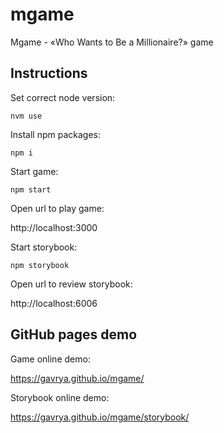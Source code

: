 # mgame
Mgame - «Who Wants to Be a Millionaire?» game

## Instructions

Set correct node version:

```shell
nvm use
```

Install npm packages:

```shell
npm i
```

Start game:

```shell
npm start
```

Open url to play game:

http://localhost:3000

Start storybook:

```shell
npm storybook
```

Open url to review storybook:

http://localhost:6006

## GitHub pages demo

Game online demo:

https://gavrya.github.io/mgame/


Storybook online demo:

https://gavrya.github.io/mgame/storybook/
